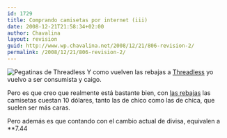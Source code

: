 ```yaml
---
id: 1729
title: Comprando camisetas por internet (iii)
date: 2008-12-21T21:58:34+02:00
author: Chavalina
layout: revision
guid: http://www.wp.chavalina.net/2008/12/21/806-revision-2/
permalink: /2008/12/21/806-revision-2/
---
```

<img class="imgizqda" src="http://chavalina.net/imagenes/fotos/threadless-stick.jpg" alt="Pegatinas de Threadless" /> Y como vuelven las rebajas a <a href="http://threadless.com/?from=chavalina" target="_blank">Threadless</a> yo vuelvo a ser consumista y caigo.

Pero es que creo que realmente está bastante bien, con <a href="http://threadless.com/?from=chavalina" target="_blank">las rebajas</a> las camisetas cuestan 10 dólares, tanto las de chico como las de chica, que suelen ser más caras. 

Pero además es que contando con el cambio actual de divisa, equivalen a **7.44</p>